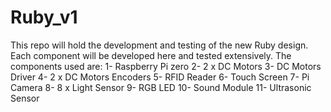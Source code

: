 # Ruby_v1
This repo will hold the development and testing of the new Ruby design. Each component will be developed here and tested extensively. The components used are:
1- Raspberry Pi zero
2- 2 x DC Motors
3- DC Motors Driver
4- 2 x DC Motors Encoders
5- RFID Reader
6- Touch Screen
7- Pi Camera
8- 8 x Light Sensor
9- RGB LED
10- Sound Module
11- Ultrasonic Sensor
